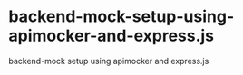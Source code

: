 # backend-mock-setup-using-apimocker-and-express.js
backend-mock setup using apimocker and express.js
